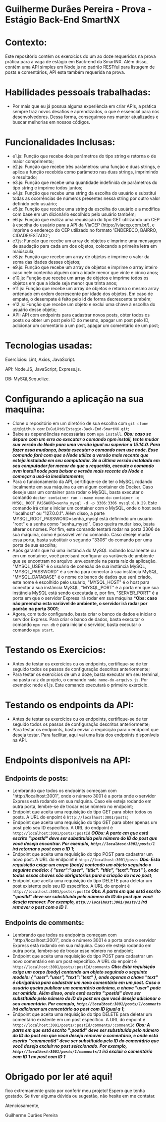 # Guilherme Durães Pereira - Prova - Estágio Back-End SmartNX

# Contexto:
Este repositório contém os exercícios do um ao doze requeridos na prova prática para a vaga de estágio em Back-end da SmartNX. Além disso, contém uma API simples em Node.js no padrão RESTful para listagem de posts e comentários, API esta também requerida na prova.

# Habilidades pessoais trabalhadas:
- Por mais que eu já possua alguma experiência em criar APIs, a prática sempre traz novos desafios e aprendizados, o que é essencial para nós desenvolvedores. Dessa forma, conseguimos nos manter atualizados e buscar melhorias em nossos códigos.

# Funcionalidades Inclusas:
- e1.js: Função que recebe dois parâmetros do tipo string e retorna o de maior comprimento;
- e2.js: Função que recebe três parâmetros: uma função e duas strings, e aplica a função recebida como parâmetro nas duas strings, imprimindo o resultado;
- e3.js: Função que recebe uma quantidade indefinida de parâmetros do tipo string e imprime todos juntos;
- e4.js: Função que recebe uma string da escolha do usuário e substitui todas as ocorrências de números presentes nessa string por outro valor definido pelo usuário;
- e5.js: Função que recebe uma string da escolha do usuário e a modifica com base em um dicionário escolhido pelo usuário também;
- e6.js: Função que realiza uma requisição do tipo GET utilizando um CEP à escolha do usuário para a API da ViaCEP (https://viacep.com.br/), e imprime o endereço do CEP utilizado no formato 'ENDERECO, BAIRRO, CIDADE/ESTADO';
- e7.js: Função que recebe um array de objetos e imprime uma mensagem de saudação para cada um dos objetos, colocando a primeira letra em maiúscula;
- e8.js: Função que recebe um array de objetos e imprime o valor da soma das idades desses objetos;
- e9.js: Função que recebe um array de objetos e imprime o array inteiro caso nele contenha alguém com a idade menor que vinte e cinco anos;
- e10.js: Função que recebe um array de objetos e imprime todos os objetos em que a idade seja menor que trinta anos;
- e11.js: Função que recebe um array de objetos e retorna o mesmo array ordenado em ordem decrescente por idade dos objetos. Em caso de empate, o desempate é feito pelo id de forma decrescente também;
- e12.js: Função que recebe um objeto e exclui uma chave à escolha do usuário desse objeto;
- API: API com endpoints para cadastrar novos posts, obter todos os posts ou obter um post pelo ID do mesmo, apagar um post pelo ID, adicionar um comentário a um post, apagar um comentário de um post;

# Tecnologias usadas:
Exercícios:
Lint, Axios, JavaScript.

API:
Node.JS, JavaScript, Express.js.

DB: 
MySQl,Sequelize.

# Configurando a aplicação na sua maquina:
- Clone o repositório em um diretório de sua escolha com `git clone git@github.com:EuGuiXtd/Estagio-Back-End-SmartNX.git`;
- Baixe as dependências necessárias com `npm install`. ***Obs: caso se depare com um erro ao executar o comando npm install, tente mudar sua versão do Node para uma versão igual ou superior a 15.14.0. Para fazer essa mudança, basta executar o comando nvm use node. Esse comando fará com que o Node utilize a versão mais recente que esteja instalada em seu computador. Se a última versão instalada em seu computador for menor do que a requerida, execute o comando nvm install node para baixar a versão mais recente do Node e começar a usá-la imediatamente***;
- Para o funcionamento da API, certifique-se de ter o MySQL rodando localmente em sua máquina ou em algum container do Docker. Caso deseje usar um container para rodar o MySQL, basta executar o comando `docker container run --name nome-do-container -e MYSQL_ROOT_PASSWORD=senha_mysql -d -p 3306:3306 mysql:8.0.29`. Este comando irá criar e iniciar um container com o MySQL, onde o host será "localhost" ou "127.0.0.1". Além disso, a parte MYSQL_ROOT_PASSWORD=senha_mysql está definindo um usuário "root" e a senha como "senha_mysql". Caso queira mudar isso, basta alterar os nomes. Por fim, este comando tentará rodar na porta 3306 de sua máquina, como é possível ver no comando. Caso deseje mudar essa porta, basta substituir o segundo "3306" do comando por uma porta de sua escolha;
- Após garantir que há uma instância do MySQL rodando localmente ou em um container, você precisará configurar as variáveis de ambiente que se encontram no arquivo .env.example na pasta raiz da aplicação. "MYSQL_USER" é o usuário de conexão de sua instância MySQL, "MYSQL_PASSWORD" é a senha para conectar à sua instância MySQL, "MYSQL_DATABASE" é o nome do banco de dados que será criado, este nome é escolhido pelo usuário, "MYSQL_HOST" é o host para conectar à sua instância MySQL, "MYSQL_PORT" é a porta em que sua instância MySQL está sendo executada e, por fim, "SERVER_PORT" é a porta em que o servidor Express irá rodar em sua máquina ***Obs: caso não preencha esta variável de ambiente, o servidor irá rodar por padrão na porta 3001**;
- Agora, com tudo configurado, basta criar o banco de dados e iniciar o servidor Express. Para criar o banco de dados, basta executar o comando `npm run db` e para iniciar o servidor, basta executar o comando `npm start`.

# Testando os Exercicios:
- Antes de testar os exercícios ou os endpoints, certifique-se de ter seguido todos os passos de configuração descritos anteriormente;
- Para testar os exercícios de um a doze, basta executar em seu terminal, na pasta raiz do projeto, o comando `node nome-do-arquivo.js`. Por exemplo: node e1.js. Este comando executará o primeiro exercício.

# Testando os endpoints da API:
- Antes de testar os exercícios ou os endpoints, certifique-se de ter seguido todos os passos de configuração descritos anteriormente;
- Para testar os endpoints, basta enviar a requisição para o endpoint que deseja testar. Para facilitar, aqui vai uma lista dos endpoints disponíveis na API.

# Endpoints disponiveis na API:
## Endpoints de posts:
- Lembrando que todos os endpoints começam com "http://localhost:3001", onde o número 3001 é a porta onde o servidor Express está rodando em sua máquina. Caso ele esteja rodando em outra porta, lembre-se de trocar esse número no endpoint;
- Endpoint que aceita uma requisição do tipo GET para obter todos os posts. A URL do enpoint é `http://localhost:3001/posts`;
- Endpoint que aceita uma requisição do tipo GET para obter apenas um post pelo seu ID específico. A URL do endpoint é `http://localhost:3001/posts/:postId` ***OObs: A parte em que está escrito ":postId" deve ser substituída pelo número do ID do post que você deseja encontrar. Por exemplo, `http://localhost:3001/posts/1` irá retornar o post com o ID 1***;
- Endpoint que aceita uma requisição do tipo POST para cadastrar um novo post. A URL do endpoint é `http://localhost:3001/posts` ***Obs: Esta requisição exige um corpo (body) contendo um objeto seguindo o seguinte modelo: { "user":"user", "title": "title", "text":"text" }, onde todas essas chaves são obrigatórias para a criação do novo post***;
- Endpoint que aceita uma requisição do tipo DELETE para deletar um post existente pelo seu ID específico. A URL do enpoint é `http://localhost:3001/posts/:postId` ***Obs: A parte em que está escrito ":postId" deve ser substituída pelo número do ID do post que você deseja remover. Por exemplo, `http://localhost:3001/posts/1` irá remover o post com o ID 1***.

## Endpoints de comments:
- Lembrando que todos os endpoints começam com "http://localhost:3001", onde o número 3001 é a porta onde o servidor Express está rodando em sua máquina. Caso ele esteja rodando em outra porta, lembre-se de trocar esse número no endpoint;
- Endpoint que aceita uma requisição do tipo POST para cadastrar um novo comentário em um post específico. A URL do enpoint é `http://localhost:3001/posts/:postId/comments` ***Obs: Esta requisição exige um corpo (body) contendo um objeto seguindo o seguinte modelo: { "user":"user", "text":"text" }, onde apenas a chave "text" é obrigatória para cadastrar um novo comentário em um post. Caso o usuário queira publicar um comentário anônimo, a chave "user" pode ser omitida. Além disso, onde está escrito ":postId" deve ser substituído pelo número do ID do post em que você deseja adicionar o seu comentário. Por exemplo, `http://localhost:3001/posts/1/comments` irá adicionar um comentário ao post com ID igual a 1***;
- Endpoint que aceita uma requisição do tipo DELETE para deletar um comentário existente em um post específico. A URL do enpoint é `http://localhost:3001/posts/:postId/comments/:commentId` ***Obs: A parte em que está escrito ":postId" deve ser substituída pelo número do ID do post em que você deseja remover o comentário, e onde está escrito ":commentId" deve ser substituído pelo ID do comentário que você deseja excluir no post selecionado. Por exemplo, `http://localhost:3001/posts/1/comments/1` irá excluir o comentário com ID 1 no post com ID 1***

# Obrigado por ler até aqui!
fico extremamente grato por conferir meu projeto! Espero que tenha gostado. Se tiver alguma dúvida ou sugestão, não hesite em me contatar.

Atenciosamente,

Guilherme Durães Pereira
